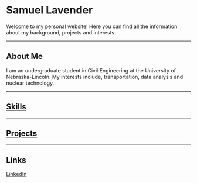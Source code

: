 # Samuel Lavender

Welcome to my personal website! Here you can find all the information about my background, projects and interests.

---

## About Me

I am an undergraduate student in Civil Engineering at the University of Nebraska-Lincoln.
My interests include, transportation, data analysis and nuclear technology.

---

## [Skills](skills.md)

---

## [Projects](projects.md)

---

## Links

[LinkedIn](https://www.linkedin.com/in/samuel-lavender1-/)
